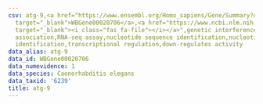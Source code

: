 ```yaml
---
csv: atg-9,<a href="https://www.ensembl.org/Homo_sapiens/Gene/Summary?db=core;g=WBGene00020706"
  target="_blank">WBGene00020706</a>,<a href="https://www.ncbi.nlm.nih.gov/pubmed/27496166"
  target="_blank"><i class="fas fa-file"></i></a>",genetic interference,functional
  association,RNA-seq assay,nucleotide sequence identification,nucleotide sequence
  identification,transcriptional regulation,down-regulates activity
data_alias: atg-9
data_id: WBGene00020706
data_numevidence: 1
data_species: Caenorhabditis elegans
data_taxid: '6239'
title: atg-9
---
```

